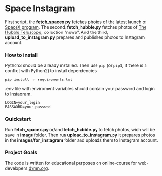 # Space Instagram

First script, the **fetch_spacex.py** fetches photos of the latest launch of [SpaceX program](https://www.spacex.com/). The second, **fetch_hubble.py** fetches photos of [The Hubble Telescope](http://hubblesite.org/), collection "news". And the third, **upload_to_instagram.py** prepares and publishes photos to Instagram account.


### How to install

Python3 should be already installed. 
Then use `pip` (or `pip3`, if there is a conflict with Python2) to install dependencies:
```
pip install -r requirements.txt
```

.env file with enviroment variables should contain your password and login to Instagram.
```
LOGIN=your_login
PASSWORD=your_passwod
```


### Quickstart

Run **fetch_spacex.py** or/and **fetch_hubble.py** to fetch photos, wich will be save in **image** folder. Then run **upload_to_instagram.py** it prepares photos in the **images/for_instagram** folder and uploads them to Instagram account.


### Project Goals

The code is written for educational purposes on online-course for web-developers [dvmn.org](https://dvmn.org/).
